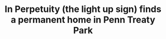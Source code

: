 ---
pid: pt345
title: In Perpetuity (the light up sign) finds a permanent home in Penn Treaty Park
location_transcription: Penn Treaty Park
coordinates: "[-75.128445188733, 39.966135271658]"
zipcode: '19145'
gen_neighborhood: South Philadelphia
neighborhood: Passyunk
outside_phl: 
age: '24'
age_range: 20-29
instagram: 
image_file_name: pt_345.jpg
proposal_transcription: |-
  This monument should stay year round/forever but be powered by the sun! You could put them on the fence in front of the piece.  It makes this park beautiful.

  Solar powered energy to light the sign year round!!!
topic: Environment,Native Americans,Sustainability
topic_summary: 0, 0, 0, 0
type: Sculpture Statue
keywords_other: In Perpetuity
credit: 
image_labels: 
twitter: symonesalib
facebook: 
permalink: "/monuments/pt345/"
layout: item-page
---